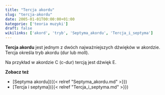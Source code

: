 ```yaml
---
title: "Tercja akordu"
slug: "tercja-akordu"
date: 2005-01-01T00:00:00+01:00
kategorie: ['teoria muzyki']
draft: false
wikilinks: ['akord', 'tryb', 'Septyma_akordu', 'Tercja_i_septyma']
---
```

**Tercja akordu** jest jednym z dwóch najważniejszych dźwięków w
akordzie<!-- link nie odnosił się do niczego -->. Tercja określa tryb<!-- link nie odnosił się do niczego -->
akordu (dur lub moll).

Na przykład w akordzie C (c-dur) tercją jest dźwięk E.

**Zobacz też**

  - [Septyma akordu]({{< relref "Septyma_akordu.md" >}})
  - [Tercja i septyma]({{< relref "Tercja_i_septyma.md" >}})

